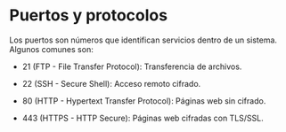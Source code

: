 # Puertos y protocolos

Los puertos son números que identifican servicios dentro de un sistema. Algunos comunes son:

- 21 (FTP - File Transfer Protocol): Transferencia de archivos.
![]()

- 22 (SSH - Secure Shell): Acceso remoto cifrado.
![]()

- 80 (HTTP - Hypertext Transfer Protocol): Páginas web sin cifrado.
![]()

- 443 (HTTPS - HTTP Secure): Páginas web cifradas con TLS/SSL.
![]()

